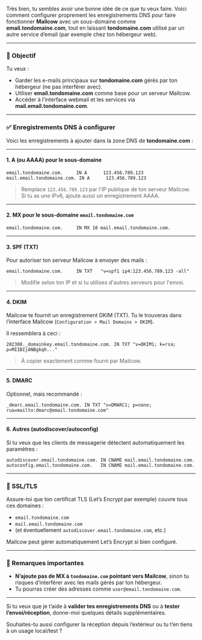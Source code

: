 Très bien, tu sembles avoir une bonne idée de ce que tu veux faire. Voici comment configurer proprement les enregistrements DNS pour faire fonctionner **Mailcow** avec un sous-domaine comme **email.tondomaine.com**, tout en laissant **tondomaine.com** utilisé par un autre service d’email (par exemple chez ton hébergeur web).

---

### 🎯 Objectif

Tu veux :

* Garder les e-mails principaux sur **tondomaine.com** gérés par ton hébergeur (ne pas interférer avec).
* Utiliser **email.tondomaine.com** comme base pour un serveur Mailcow.
* Accéder à l’interface webmail et les services via **mail.email.tondomaine.com**.

---

### ✅ Enregistrements DNS à configurer

Voici les enregistrements à ajouter dans la zone DNS de **tondomaine.com** :

---

#### 1. **A (ou AAAA)** pour le sous-domaine

```dns
email.tondomaine.com.     IN A      123.456.789.123
mail.email.tondomaine.com. IN A      123.456.789.123
```

> Remplace `123.456.789.123` par l'IP publique de ton serveur Mailcow.
> Si tu as une IPv6, ajoute aussi un enregistrement AAAA.

---

#### 2. **MX** pour le sous-domaine `email.tondomaine.com`

```dns
email.tondomaine.com.     IN MX 10 mail.email.tondomaine.com.
```

---

#### 3. **SPF** (TXT)

Pour autoriser ton serveur Mailcow à envoyer des mails :

```dns
email.tondomaine.com.     IN TXT   "v=spf1 ip4:123.456.789.123 -all"
```

> Modifie selon ton IP et si tu utilises d'autres serveurs pour l'envoi.

---

#### 4. **DKIM**

Mailcow te fournit un enregistrement DKIM (TXT).
Tu le trouveras dans l’interface Mailcow (`Configuration > Mail Domains > DKIM`).

Il ressemblera à ceci :

```dns
202308._domainkey.email.tondomaine.com. IN TXT "v=DKIM1; k=rsa; p=MIIBIjANBgkqh..."
```

> À copier exactement comme fourni par Mailcow.

---

#### 5. **DMARC**

Optionnel, mais recommandé :

```dns
_dmarc.email.tondomaine.com. IN TXT "v=DMARC1; p=none; rua=mailto:dmarc@email.tondomaine.com"
```

---

#### 6. **Autres (autodiscover/autoconfig)**

Si tu veux que les clients de messagerie détectent automatiquement les paramètres :

```dns
autodiscover.email.tondomaine.com. IN CNAME mail.email.tondomaine.com.
autoconfig.email.tondomaine.com.   IN CNAME mail.email.tondomaine.com.
```

---

### 🔐 SSL/TLS

Assure-toi que ton certificat TLS (Let’s Encrypt par exemple) couvre tous ces domaines :

* `email.tondomaine.com`
* `mail.email.tondomaine.com`
* (et éventuellement `autodiscover.email.tondomaine.com`, etc.)

Mailcow peut gérer automatiquement Let’s Encrypt si bien configuré.

---

### 📌 Remarques importantes

* **N’ajoute pas de MX à `tondomaine.com` pointant vers Mailcow**, sinon tu risques d’interférer avec les mails gérés par ton hébergeur.
* Tu pourras créer des adresses comme `user@email.tondomaine.com`.

---

Si tu veux que je t’aide à **valider tes enregistrements DNS** ou à **tester l’envoi/réception**, donne-moi quelques détails supplémentaires.

Souhaites-tu aussi configurer la réception depuis l’extérieur ou tu t’en tiens à un usage local/test ?

